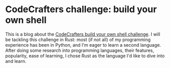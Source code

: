# CodeCrafters challenge: build your own shell

This is a blog about the [CodeCrafters build your own shell challenge](https://app.codecrafters.io/courses/shell/introduction). I will be tackling this challenge in Rust: most (if not all) of my programming experience has been in Python, and I'm eager to learn a second language. After doing some research into programming languages, their features, popularity, ease of learning, I chose Rust as the language I'd like to dive into and learn. 

